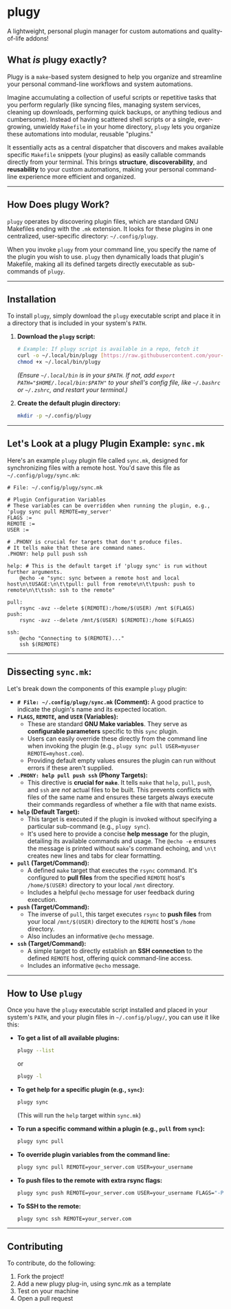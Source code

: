 # plugy

A lightweight, personal plugin manager for custom automations and quality-of-life addons!

## What _is_ plugy exactly?

Plugy is a `make`-based system designed to help you organize and streamline your personal command-line workflows and system automations.

Imagine accumulating a collection of useful scripts or repetitive tasks that you perform regularly (like syncing files, managing system services, cleaning up downloads, performing quick backups, or anything tedious and cumbersome). Instead of having scattered shell scripts or a single, ever-growing, unwieldy `Makefile` in your home directory, `plugy` lets you organize these automations into modular, reusable "plugins."

It essentially acts as a central dispatcher that discovers and makes available specific `Makefile` snippets (your plugins) as easily callable commands directly from your terminal. This brings **structure**, **discoverability**, and **reusability** to your custom automations, making your personal command-line experience more efficient and organized.

---

## How Does plugy Work?

`plugy` operates by discovering plugin files, which are standard GNU Makefiles ending with the `.mk` extension. It looks for these plugins in one centralized, user-specific directory: `~/.config/plugy`.

When you invoke `plugy` from your command line, you specify the name of the plugin you wish to use. `plugy` then dynamically loads that plugin's Makefile, making all its defined targets directly executable as sub-commands of `plugy`.

---

## Installation

To install `plugy`, simply download the `plugy` executable script and place it in a directory that is included in your system's `PATH`.

1.  **Download the `plugy` script:**
    ```bash
    # Example: If plugy script is available in a repo, fetch it
    curl -o ~/.local/bin/plugy [https://raw.githubusercontent.com/your-username/plugy/main/plugy](https://raw.githubusercontent.com/your-username/plugy/main/plugy) # Replace with actual URL
    chmod +x ~/.local/bin/plugy
    ```
    *(Ensure `~/.local/bin` is in your `$PATH`. If not, add `export PATH="$HOME/.local/bin:$PATH"` to your shell's config file, like `~/.bashrc` or `~/.zshrc`, and restart your terminal.)*

2.  **Create the default plugin directory:**
    ```bash
    mkdir -p ~/.config/plugy
    ```

---

## Let's Look at a plugy Plugin Example: `sync.mk`

Here's an example `plugy` plugin file called `sync.mk`, designed for synchronizing files with a remote host. You'd save this file as `~/.config/plugy/sync.mk`:

```make
# File: ~/.config/plugy/sync.mk

# Plugin Configuration Variables
# These variables can be overridden when running the plugin, e.g., 'plugy sync pull REMOTE=my_server'
FLAGS :=
REMOTE :=
USER :=

# .PHONY is crucial for targets that don't produce files.
# It tells make that these are command names.
.PHONY: help pull push ssh

help: # This is the default target if 'plugy sync' is run without further arguments.
	@echo -e "sync: sync between a remote host and local host\n\tUSAGE:\n\t\tpull: pull from remote\n\t\tpush: push to remote\n\t\tssh: ssh to the remote"

pull:
	rsync -avz --delete $(REMOTE):/home/$(USER) /mnt $(FLAGS)
push:
	rsync -avz --delete /mnt/$(USER) $(REMOTE):/home $(FLAGS)

ssh:
	@echo "Connecting to $(REMOTE)..."
	ssh $(REMOTE)
```
---

## Dissecting `sync.mk`:

Let's break down the components of this example `plugy` plugin:

* **`# File: ~/.config/plugy/sync.mk` (Comment):** A good practice to indicate the plugin's name and its expected location.
* **`FLAGS`, `REMOTE`, and `USER` (Variables):**
    * These are standard **GNU Make variables**. They serve as **configurable parameters** specific to this `sync` plugin.
    * Users can easily override these directly from the command line when invoking the plugin (e.g., `plugy sync pull USER=myuser REMOTE=myhost.com`).
    * Providing default empty values ensures the plugin can run without errors if these aren't supplied.
* **`.PHONY: help pull push ssh` (Phony Targets):**
    * This directive is **crucial for `make`**. It tells `make` that `help`, `pull`, `push`, and `ssh` are *not* actual files to be built. This prevents conflicts with files of the same name and ensures these targets always execute their commands regardless of whether a file with that name exists.
* **`help` (Default Target):**
    * This target is executed if the plugin is invoked without specifying a particular sub-command (e.g., `plugy sync`).
    * It's used here to provide a concise **help message** for the plugin, detailing its available commands and usage. The `@echo -e` ensures the message is printed without `make`'s command echoing, and `\n\t` creates new lines and tabs for clear formatting.
* **`pull` (Target/Command):**
    * A defined `make` target that executes the `rsync` command. It's configured to **pull files** from the specified `REMOTE` host's `/home/$(USER)` directory to your local `/mnt` directory.
    * Includes a helpful `@echo` message for user feedback during execution.
* **`push` (Target/Command):**
    * The inverse of `pull`, this target executes `rsync` to **push files** from your local `/mnt/$(USER)` directory to the `REMOTE` host's `/home` directory.
    * Also includes an informative `@echo` message.
* **`ssh` (Target/Command):**
    * A simple target to directly establish an **SSH connection** to the defined `REMOTE` host, offering quick command-line access.
    * Includes an informative `@echo` message.

---

## How to Use `plugy`

Once you have the `plugy` executable script installed and placed in your system's `PATH`, and your plugin files in `~/.config/plugy/`, you can use it like this:

* **To get a list of all available plugins:**
    ```bash
    plugy --list
    ```
    or
    ```bash
    plugy -l
    ```

* **To get help for a specific plugin (e.g., `sync`):**
    ```bash
    plugy sync
    ```
    (This will run the `help` target within `sync.mk`)

* **To run a specific command within a plugin (e.g., `pull` from `sync`):**
    ```bash
    plugy sync pull
    ```

* **To override plugin variables from the command line:**
    ```bash
    plugy sync pull REMOTE=your_server.com USER=your_username
    ```

* **To push files to the remote with extra rsync flags:**
    ```bash
    plugy sync push REMOTE=your_server.com USER=your_username FLAGS="-P --dry-run"
    ```

* **To SSH to the remote:**
    ```bash
    plugy sync ssh REMOTE=your_server.com
    ```

---

## Contributing

To contribute, do the following:
 1. Fork the project!
 2. Add a new plugy plug-in, using sync.mk as a template
 3. Test on your machine
 4. Open a pull request
